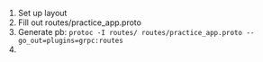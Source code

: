 1. Set up layout
2. Fill out routes/practice_app.proto
3. Generate pb:
  `protoc -I routes/ routes/practice_app.proto --go_out=plugins=grpc:routes`
4. 

